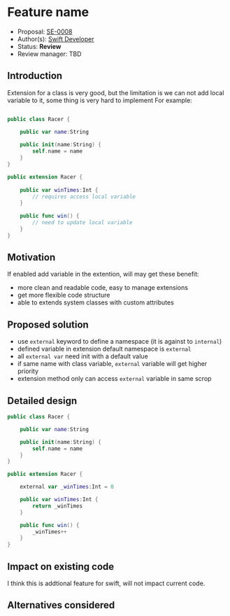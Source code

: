 # Feature name

* Proposal: [SE-0008](https://github.com/apple/swift-evolution/blob/master/proposals/0008-external-variable-in-extension.md)
* Author(s): [Swift Developer](https://github.com/chenyunguiMilook)
* Status: **Review**
* Review manager: TBD

## Introduction

Extension for a class is very good, but the limitation is we can not add local
variable to it, some thing is very hard to implement
For example: 

```swift

public class Racer {

    public var name:String
    
    public init(name:String) {
        self.name = name
    }
}

public extension Racer {
    
    public var winTimes:Int {
        // requires access local variable
    }
    
    public func win() {
        // need to update local variable
    }
}

```

## Motivation

If enabled add variable in the extention, will may get these benefit:
- more clean and readable code, easy to manage extensions
- get more flexible code structure
- able to extends system classes with custom attributes

## Proposed solution

- use `external` keyword to define a namespace (it is against to `internal`)
- defined variable in extension default namespace is `external`
- all `external var` need init with a default value
- if same name with class variable, `external` variable will get higher priority
- extension method only can access `external` variable in same scrop

## Detailed design


```swift
public class Racer {

    public var name:String

    public init(name:String) {
        self.name = name
    }
}

public extension Racer {

    external var _winTimes:Int = 0

    public var winTimes:Int {
        return _winTimes
    }

    public func win() {
        _winTimes++
    }
}
```

## Impact on existing code

I think this is addtional feature for swift, will not impact current code.

## Alternatives considered


